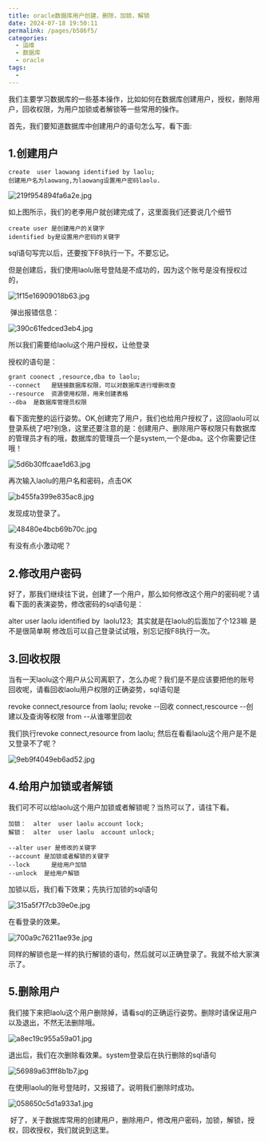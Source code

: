 ```yaml
---
title: oracle数据库用户创建，删除，加锁，解锁
date: 2024-07-18 19:50:11
permalink: /pages/b586f5/
categories:
  - 运维
  - 数据库
  - oracle
tags:
  - 
---
```


我们主要学习数据库的一些基本操作，比如如何在数据库创建用户，授权，删除用户，回收权限，为用户加锁或者解锁等一些常用的操作。

首先，我们要知道数据库中创建用户的语句怎么写，看下面:

## 1.创建用户

```plsql
create  user laowang identified by laolu;
创建用户名为laowang,为laowang设置用户密码laolu.
```

![219f954894fa6a2e.jpg](http://pic.zzppjj.top/LightPicture/2024/07/219f954894fa6a2e.jpg)

如上图所示，我们的老李用户就创建完成了，这里面我们还要说几个细节

```plsql
create user 是创建用户的关键字
identified by是设置用户密码的关键字
```

sql语句写完以后，还要按下F8执行一下。不要忘记。

但是创建后，我们使用laolu账号登陆是不成功的，因为这个账号是没有授权过的，

![1f15e16909018b63.jpg](http://pic.zzppjj.top/LightPicture/2024/07/1f15e16909018b63.jpg)

 弹出报错信息：

![390c61fedced3eb4.jpg](http://pic.zzppjj.top/LightPicture/2024/07/390c61fedced3eb4.jpg)

所以我们需要给laolu这个用户授权，让他登录

授权的语句是：

```plsql
grant coonect ,resource,dba to laolu;
--connect   是链接数据库权限，可以对数据库进行增删改查
--resource  资源使用权限，用来创建表格
--dba  是数据库管理员权限
```

看下面完整的运行姿势。OK,创建完了用户，我们也给用户授权了，这回laolu可以登录系统了吧?别急，这里还要注意的是：创建用户、删除用户等权限只有数据库的管理员才有的哦，数据库的管理员一个是system,一个是dba。这个你需要记住哦！

![5d6b30ffcaae1d63.jpg](http://pic.zzppjj.top/LightPicture/2024/07/5d6b30ffcaae1d63.jpg)

再次输入laolu的用户名和密码，点击OK

![b455fa399e835ac8.jpg](http://pic.zzppjj.top/LightPicture/2024/07/b455fa399e835ac8.jpg)

发现成功登录了。

![48480e4bcb69b70c.jpg](http://pic.zzppjj.top/LightPicture/2024/07/48480e4bcb69b70c.jpg)

有没有点小激动呢？

## 2.修改用户密码

好了，那我们继续往下说，创建了一个用户，那么如何修改这个用户的密码呢？请看下面的表演姿势，修改密码的sql语句是：

alter user laolu identified by  laolu123;  其实就是在laolu的后面加了个123嘛 是不是很简单啊 修改后可以自己登录试试哦，别忘记按F8执行一次。

## 3.回收权限

当有一天laolu这个用户从公司离职了，怎么办呢？我们是不是应该要把他的账号回收呢，请看回收laolu用户权限的正确姿势，sql语句是

revoke connect,resource from laolu;
revoke --回收
connect,rescource --创建以及查询等权限 from --从谁哪里回收

我们执行revoke connect,resource from laolu; 然后在看看laolu这个用户是不是又登录不了呢？

![9eb9f4049eb6ad52.jpg](http://pic.zzppjj.top/LightPicture/2024/07/9eb9f4049eb6ad52.jpg)

## 4.给用户加锁或者解锁

我们可不可以给laolu这个用户加锁或者解锁呢？当热可以了，请往下看。

```plsql
加锁：  alter  user laolu account lock;
解锁：  alter  user laolu  account unlock;
 
--alter user 是修改的关键字
--account 是加锁或者解锁的关键字
--lock      是给用户加锁
--unlock  是给用户解锁
```

加锁以后，我们看下效果；先执行加锁的sql语句

![315a5f7f7cb39e0e.jpg](http://pic.zzppjj.top/LightPicture/2024/07/315a5f7f7cb39e0e.jpg)

在看登录的效果。

![700a9c76211ae93e.jpg](http://pic.zzppjj.top/LightPicture/2024/07/700a9c76211ae93e.jpg)

同样的解锁也是一样的执行解锁的语句，然后就可以正确登录了。我就不给大家演示了。

## 5.删除用户

我们接下来把laolu这个用户删除掉，请看sql的正确运行姿势。删除时请保证用户以及退出，不然无法删除哦。

![a8ec19c955a59a01.jpg](http://pic.zzppjj.top/LightPicture/2024/07/a8ec19c955a59a01.jpg)

退出后，我们在次删除看效果。system登录后在执行删除的sql语句

![56989a63fff8b1b7.jpg](http://pic.zzppjj.top/LightPicture/2024/07/56989a63fff8b1b7.jpg)

在使用laolu的账号登陆时，又报错了。说明我们删除时成功。

![058650c5d1a933a1.jpg](http://pic.zzppjj.top/LightPicture/2024/07/058650c5d1a933a1.jpg)

 好了，关于数据库常用的创建用户，删除用户，修改用户密码，加锁，解锁，授权，回收授权，我们就说到这里。
